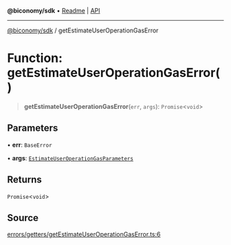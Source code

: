 **@biconomy/sdk** • [Readme](../README.md) \| [API](../globals.md)

***

[@biconomy/sdk](../README.md) / getEstimateUserOperationGasError

# Function: getEstimateUserOperationGasError()

> **getEstimateUserOperationGasError**(`err`, `args`): `Promise`\<`void`\>

## Parameters

• **err**: `BaseError`

• **args**: [`EstimateUserOperationGasParameters`](../type-aliases/EstimateUserOperationGasParameters.md)

## Returns

`Promise`\<`void`\>

## Source

[errors/getters/getEstimateUserOperationGasError.ts:6](https://github.com/bcnmy/sdk/blob/main/src/errors/getters/getEstimateUserOperationGasError.ts#L6)
